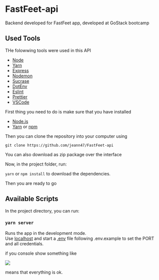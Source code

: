 # FastFeet-api
Backend developed for FastFeet app, developed at GoStack bootcamp

## Used Tools

THe folowwing tools were used in this API

* [Node](https://nodejs.org/docs/latest-v12.x/api/)
* [Yarn](https://github.com/yarnpkg/berry)
* [Express](https://expressjs.com/pt-br/)
* [Nodemon](https://nodemon.io)
* [Sucrase](https://github.com/alangpierce/sucrase)
* [DotEnv](https://www.npmjs.com/package/dotenv)
* [Eslint](https://eslint.org)
* [Prettier](https://prettier.io)
* [VSCode](https://code.visualstudio.com/)


First thing you need to do is make sure that you have installed
- [Node.js](https://nodejs.org/docs/latest-v12.x/api/)
- [Yarn](yarnpkg.com/) or [npm](https://www.npmjs.com/)

Then you can clone the repository into your computer using

```git clone https://github.com/jeann47/FastFeet-api```

You can also download as zip package over the interface

Now, in the project folder, run:

```yarn``` or ```npm install``` to download the dependencies.

Then you are ready to go

## Available Scripts

In the project directory, you can run:

### `yarn server`

Runs the app in the development mode.<br />
Use [localhost](http://localhost) and start a [.env](https://blog.rocketseat.com.br/variaveis-ambiente-nodejs/) file following .env.example to set the PORT and all credentials.

if you console show something like
</p>
<img src='./src/images/running.png'>
</p>
means that everything is ok.
